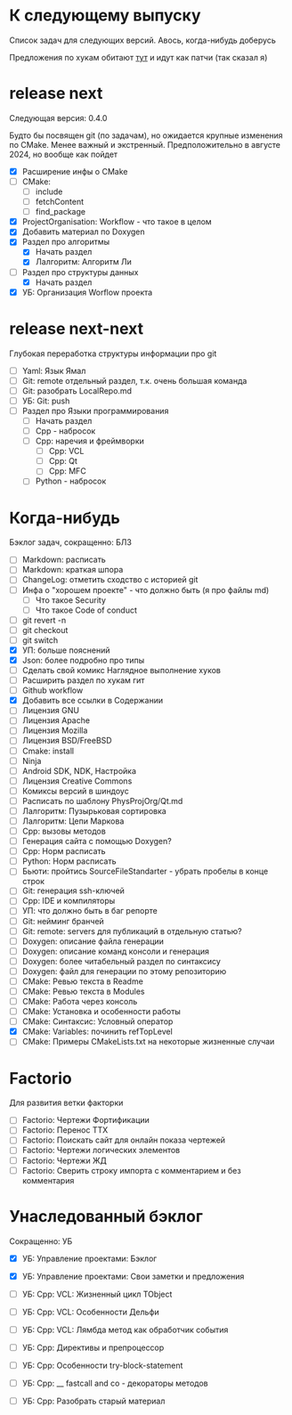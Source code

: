 # К следующему выпуску

Список задач для следующих версий. Авось, когда-нибудь доберусь

Предложения по хукам обитают [тут][todo_git_hooks] и идут как патчи (так сказал я)

[todo_git_hooks]: Git/Hooks/Readme.md#предложения-по-улучшению-скриптов

# release next

Следующая версия: 0.4.0

Будто бы посвящен git (по задачам), но ожидается крупные изменения по CMake. Менее важный и экстренный. Предположительно в августе 2024, но вообще как пойдет

- [x] Расширение инфы о CMake
- [ ] CMake:
  - [ ] include
  - [ ] fetchContent
  - [ ] find_package
- [x] ProjectOrganisation: Workflow - что такое в целом
- [x] Добавить материал по Doxygen
- [x] Раздел про алгоритмы
  - [x] Начать раздел
  - [x] Лалгоритм: Алгоритм Ли
- [ ] Раздел про структуры данных
  - [x] Начать раздел
- [x] УБ: Организация Worflow проекта

# release next-next

Глубокая переработка структуры информации про git

- [ ] Yaml: Язык Ямал
- [ ] Git: remote отдельный раздел, т.к. очень большая команда
- [ ] Git: разобрать LocalRepo.md
- [ ] УБ: Git: push
- [ ] Раздел про Языки программирования
  - [ ] Начать раздел
  - [ ] Cpp - набросок
  - [ ] Cpp: наречия и фреймворки
    - [ ] Cpp: VCL
    - [ ] Cpp: Qt
    - [ ] Cpp: MFC
  - [ ] Python - набросок

# Когда-нибудь

Бэклог задач, сокращенно: БЛЗ

- [ ] Markdown: расписать
- [ ] Markdown: краткая шпора
- [ ] ChangeLog: отметить сходство с историей git
- [ ] Инфа о "хорошем проекте" - что должно быть (я про файлы md)
  - [ ] Что такое Security
  - [ ] Что такое Code of conduct
- [ ] git revert -n
- [ ] git checkout
- [ ] git switch
- [x] УП: больше пояснений
- [x] Json: более подробно про типы
- [ ] Сделать свой комикс Наглядное выполнение хуков
- [ ] Расширить раздел по хукам гит
- [ ] Github workflow
- [x] Добавить все ссылки в Содержании
- [ ] Лицензия GNU
- [ ] Лицензия Apache
- [ ] Лицензия Mozilla
- [ ] Лицензия BSD/FreeBSD
- [ ] Cmake: install
- [ ] Ninja
- [ ] Android SDK, NDK, Настройка
- [ ] Лицензия Creative Commons
- [ ] Комиксы версий в шиндоус
- [ ] Расписать по шаблону PhysProjOrg/Qt.md
- [ ] Лалгоритм: Пузырьковая сортировка
- [ ] Лалгоритм: Цепи Маркова
- [ ] Cpp: вызовы методов
- [ ] Генерация сайта с помощью Doxygen?
- [ ] Cpp: Норм расписать
- [ ] Python: Норм расписать
- [ ] Бьюти: пройтись SourceFileStandarter - убрать пробелы в конце строк
- [ ] Git: генерация ssh-ключей
- [ ] Cpp: IDE и компиляторы
- [ ] УП: что должно быть в баг репорте
- [ ] Git: нейминг бранчей
- [ ] Git: remote: servers для публикаций в отдельную статью?
- [ ] Doxygen: описание файла генерации
- [ ] Doxygen: описание команд консоли и генерация
- [ ] Doxygen: более читабельный раздел по синтаксису
- [ ] Doxygen: файл для генерации по этому репозиторию
- [ ] CMake: Ревью текста в Readme
- [ ] CMake: Ревью текста в Modules
- [ ] CMake: Работа через консоль
- [ ] CMake: Установка и особенности работы
- [ ] CMake: Синтаксис: Условный оператор
- [x] CMake: Variables: починить refTopLevel
- [ ] CMake: Примеры CMakeLists.txt на некоторые жизненные случаи

# Factorio

Для развития ветки факторки

- [ ] Factorio: Чертежи Фортификации
- [ ] Factorio: Перенос ТТХ
- [ ] Factorio: Поискать сайт для онлайн показа чертежей
- [ ] Factorio: Чертежи логических элементов
- [ ] Factorio: Чертежи ЖД
- [ ] Factorio: Сверить строку импорта с комментарием и без комментария

# Унаследованный бэклог

Сокращенно: УБ

- [x] УБ: Управление проектами: Бэклог
- [x] УБ: Управление проектами: Свои заметки и предложения
- [ ] УБ: Cpp: VCL: Жизненный цикл TObject
- [ ] УБ: Cpp: VCL: Особенности Дельфи
- [ ] УБ: Cpp: VCL: Лямбда метод как обработчик события
- [ ] УБ: Cpp: Директивы и препроцессор
- [ ] УБ: Cpp: Особенности try-block-statement
- [ ] УБ: Cpp: __ fastcall and co - декораторы методов
- [ ] УБ: Cpp: Разобрать старый материал

